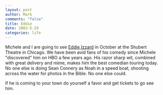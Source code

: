 ```yaml
--- 
layout: post
author: Mark
comments: "false"
title: Eddie
date: 2003-5-29
categories: life
---
```

Michele and I are going to see <a href="http://eddieizzard.com/home.izz" target="_blank">Eddie Izzard</a> in October at the Shubert Theatre in Chicago. We have been avid fans of his comedy since Michele "discovered" him on HBO a few years ago. His razor sharp wit, combined with great delivery and mime, makes him the best comedian touring today. No one else is doing Sean Connery as Noah in a speed boat, shooting across the water for photos in the Bible. No one else could.

If he is coming to your town do yourself a favor and get tickets to go see him.
